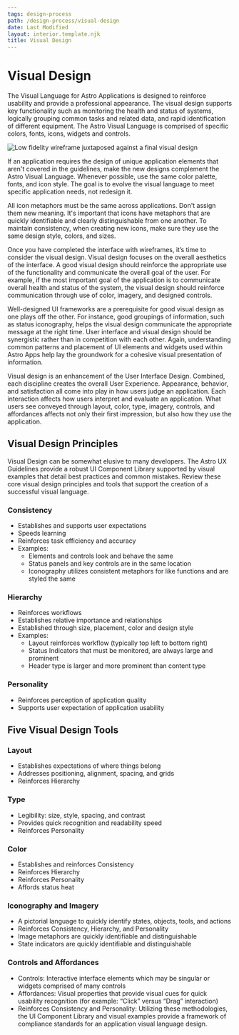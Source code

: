 ```yaml
---
tags: design-process
path: /design-process/visual-design
date: Last Modified
layout: interior.template.njk
title: Visual Design
---
```


# Visual Design

The Visual Language for Astro Applications is designed to reinforce usability and provide a professional appearance. The visual design supports key functionality such as monitoring the health and status of systems, logically grouping common tasks and related data, and rapid identification of different equipment. The Astro Visual Language is comprised of specific colors, fonts, icons, widgets and controls.

![Low fidelity wireframe juxtaposed against a final visual design](/img/visual-design/visual-design.png)

If an application requires the design of unique application elements that aren't covered in the guidelines, make the new designs complement the Astro Visual Language. Whenever possible, use the same color palette, fonts, and icon style. The goal is to evolve the visual language to meet specific application needs, not redesign it.

All icon metaphors must be the same across applications. Don't assign them new meaning. It's important that icons have metaphors that are quickly identifiable and clearly distinguishable from one another. To maintain consistency, when creating new icons, make sure they use the same design style, colors, and sizes.

Once you have completed the interface with wireframes, it’s time to consider the visual design. Visual design focuses on the overall aesthetics of the interface. A good visual design should reinforce the appropriate use of the functionality and communicate the overall goal of the user. For example, if the most important goal of the application is to communicate overall health and status of the system, the visual design should reinforce communication through use of color, imagery, and designed controls.

Well-designed UI frameworks are a prerequisite for good visual design as one plays off the other. For instance, good groupings of information, such as status iconography, helps the visual design communicate the appropriate message at the right time. User interface and visual design should be synergistic rather than in competition with each other. Again, understanding common patterns and placement of UI elements and widgets used within Astro Apps help lay the groundwork for a cohesive visual presentation of information.

Visual design is an enhancement of the User Interface Design. Combined, each discipline creates the overall User Experience. Appearance, behavior, and satisfaction all come into play in how users judge an application. Each interaction affects how users interpret and evaluate an application. What users see conveyed through layout, color, type, imagery, controls, and affordances affects not only their first impression, but also how they use the application.

## Visual Design Principles

Visual Design can be somewhat elusive to many developers. The Astro UX Guidelines provide a robust UI Component Library supported by visual examples that detail best practices and common mistakes. Review these core visual design principles and tools that support the creation of a successful visual language.

### Consistency

- Establishes and supports user expectations
- Speeds learning
- Reinforces task efficiency and accuracy
- Examples:
  - Elements and controls look and behave the same
  - Status panels and key controls are in the same location
  - Iconography utilizes consistent metaphors for like functions and are styled the same

### Hierarchy

- Reinforces workflows
- Establishes relative importance and relationships
- Established through size, placement, color and design style
- Examples:
  - Layout reinforces workflow (typically top left to bottom right)
  - Status Indicators that must be monitored, are always large and prominent
  - Header type is larger and more prominent than content type

### Personality

- Reinforces perception of application quality
- Supports user expectation of application usability

## Five Visual Design Tools

### Layout

- Establishes expectations of where things belong
- Addresses positioning, alignment, spacing, and grids
- Reinforces Hierarchy

### Type

- Legibility: size, style, spacing, and contrast
- Provides quick recognition and readability speed
- Reinforces Personality

### Color

- Establishes and reinforces Consistency
- Reinforces Hierarchy
- Reinforces Personality
- Affords status heat

### Iconography and Imagery

- A pictorial language to quickly identify states, objects, tools, and actions
- Reinforces Consistency, Hierarchy, and Personality
- Image metaphors are quickly identifiable and distinguishable
- State indicators are quickly identifiable and distinguishable

### Controls and Affordances

- Controls: Interactive interface elements which may be singular or widgets comprised of many controls
- Affordances: Visual properties that provide visual cues for quick usability recognition (for example: “Click” versus “Drag” interaction)
- Reinforces Consistency and Personality: Utilizing these methodologies, the UI Component Library and visual examples provide a framework of compliance standards for an application visual language design.
